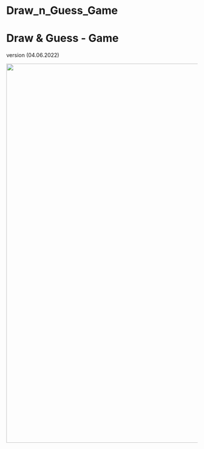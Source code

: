 # Draw_n_Guess_Game
# Draw & Guess - Game

version (04.06.2022)
<p align="center">
 <img style="width:1000px;" src="https://github.com/aleksei-stsigartsov/local_storage/blob/master/drawnguess.gif" />
</p>
